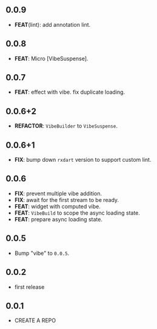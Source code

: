 ## 0.0.9

 - **FEAT**(lint): add annotation lint.

## 0.0.8

 - **FEAT**: Micro [VibeSuspense].

## 0.0.7

 - **FEAT**: effect with vibe. fix duplicate loading.

## 0.0.6+2

 - **REFACTOR**: `VibeBuilder` to `VibeSuspense`.

## 0.0.6+1

 - **FIX**: bump down `rxdart` version to support custom lint.

## 0.0.6

 - **FIX**: prevent multiple vibe addition.
 - **FIX**: await for the first stream to be ready.
 - **FEAT**: widget with computed vibe.
 - **FEAT**: `VibeBuild` to scope the async loading state.
 - **FEAT**: prepare async loading state.

## 0.0.5

 - Bump "vibe" to `0.0.5`.

## 0.0.2

- first release

## 0.0.1

- CREATE A REPO
